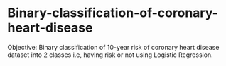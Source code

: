 # Binary-classification-of-coronary-heart-disease
Objective:      Binary classification of 10-year risk of coronary heart disease dataset into 2 classes i.e, having risk or not using Logistic Regression.      
